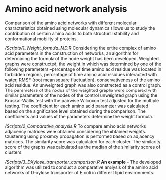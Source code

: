 # Amino acid network analysis

Comparison of the amino acid networks with different molecular characteristics obtained using molecular dynamics allows us to study the contribution of certain amino acids to both structural stability and conformational mobility of proteins. 

_/Scripts/1_Weight_formula_MD.R_
Considering the entire complex of amino acid parameters in the construction of networks, an algorithm for determining the formula of the node weight has been developed. Weighted graphs were constructed, the weight in which was determined by one of the following parameters –percentage of time amino acid residue was located in forbidden regions, percentage of time amino acid residues interacted with water, RMSF (root mean square fluctuation), conservativeness of the amino acid residue. An unweighted graph was also constructed as a control graph. The parameters of the nodes of the weighted graphs were compared with similar parameters of the nodes of the control unweighted graph using the Kruskal-Wallis test with the pairwise Wilcoxon test adjusted for the multiple testing. The coefficient for each amino acid parameter was calculated based on the significance level obtained during the comparison. The coefficients and values of the parameters determine the weight formula.

_/Scripts/2_Comparative_analysis.R_
To compare amino acid networks adjacency matrices were obtained considering the obtained weights. Clustering using proximity propagation is performed based on adjacency matrices. The similarity score was calculated for each cluster. The similarity score of the graphs was calculated as the median of the similarity scores of clusters. 

_/Scripts/3_DXylose_transporter_comparison.R_
**An example** - The developed algorithm was utilized to conduct a comparative analysis of the amino acid networks of D-xylose transporter of E.coli in different lipid environments.